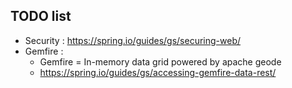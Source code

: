 ## TODO list

- Security :
    https://spring.io/guides/gs/securing-web/
- Gemfire :
    - Gemfire = In-memory data grid powered by apache geode
    - https://spring.io/guides/gs/accessing-gemfire-data-rest/
    